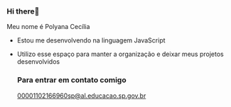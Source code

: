### Hi there💜

 Meu nome é Polyana Cecília
  
- Estou me desenvolvendo na linguagem JavaScript
- Utilizo esse espaço para manter a organização e deixar meus projetos desenvolvidos
  
  ### Para entrar em contato comigo

  00001102166960sp@al.educacao.sp.gov.br
